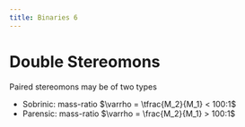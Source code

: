 ```yaml
---
title: Binaries 6
---
```

# Double Stereomons
Paired stereomons may be of two types
- Sobrinic: mass-ratio $\varrho = \tfrac{M_2}{M_1} < 100:1$
- Parensic: mass-ratio $\varrho = \frac{M_2}{M_1} > 100:1$

